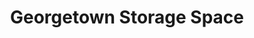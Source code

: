 ---
title: "Georgetown Storage Space"
url: /georgetown/georgetown-storage-space-ronald-w-reagan-boulevard/
shop: storage rental
---